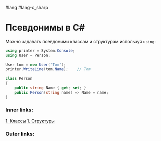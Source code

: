 #lang #lang-c_sharp 

# Псевдонимы в C#

Можно задавать псевдоними классам и структурам используя `using`:

```csharp
using printer = System.Console;
using User = Person;
 
User tom = new User("Tom");
printer.WriteLine(tom.Name);    // Tom
 
class Person
{
    public string Name { get; set; }
    public Person(string name) => Name = name;
}
```

### Inner links:
[1. Классы](1.%20Languages/C-sharp/0.%20Введение/2.%20Классы%20и%20структуры/1.%20Классы.md)
[1. Структуры](1.%20Languages/C-sharp/0.%20Введение/2.%20Классы%20и%20структуры/1.%20Структуры.md)

### Outer links:


